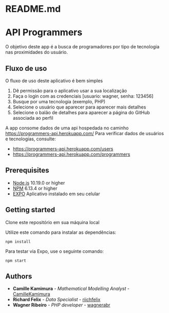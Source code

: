 # README.md

# API Programmers
O objetivo deste app é a busca de programadores por tipo de tecnologia nas proximidades do usuário.


## Fluxo de uso

O fluxo de uso deste aplicativo é bem simples

1. Dê permissão para o aplicativo usar a sua localização
2. Faça o login com as credenciais [usuario: wagner, senha: 123456]
3. Busque por uma tecnologia (exemplo, PHP)
5. Selecione o usuário que aparecer para aparecer mais detalhes
6. Selecione o balão de detalhes para aparecer a página do GitHub associada ao perfil

A app consome dados de uma api hospedada no caminho https://programmers-api.herokuapp.com/
Para verificar dados de usuários e tecnologias, consulte:
* https://programmers-api.herokuapp.com/users
* https://programmers-api.herokuapp.com/programmers

## Prerequisites
  - [Node,js](https://nodejs.org/en/) 10.19.0 or higher
  - [NPM](https://www.npmjs.com/get-npm) 6.13.4 or higher
  - [EXPO](https://expo.io/learn) Aplicativo instalado em seu celular

## Getting started

Clone este repositório em sua máquina local

Utilize este comando para instalar as dependências:

    npm install

Para testar via Expo, use o seguinte comando:

    npm start 
    
## Authors

* **Camille Kamimura** - *Mathematical Modelling Analyst* - [CamilleKamimura](https://github.com/CamilleKamimura)
* **Richard Felix** - *Data Specialist* - [riichfelix](https://github.com/riichfelix)
* **Wagner Ribeiro** - *PHP developer* - [wagnerabr](https://github.com/wagnerabr)

